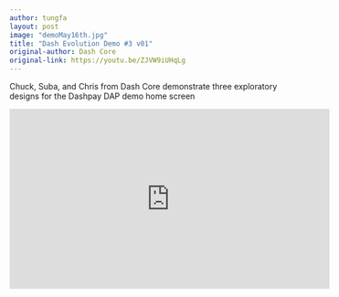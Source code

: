 ```yaml
---
author: tungfa
layout: post
image: "demoMay16th.jpg"
title: "Dash Evolution Demo #3 v01"
original-author: Dash Core
original-link: https://youtu.be/ZJVW9iUHqLg
---
```



Chuck, Suba, and Chris from Dash Core demonstrate three exploratory designs for the Dashpay DAP demo home screen

<iframe width="560" height="315" src="https://www.youtube.com/embed/ZJVW9iUHqLg" frameborder="0" allow="autoplay; encrypted-media" allowfullscreen></iframe>
